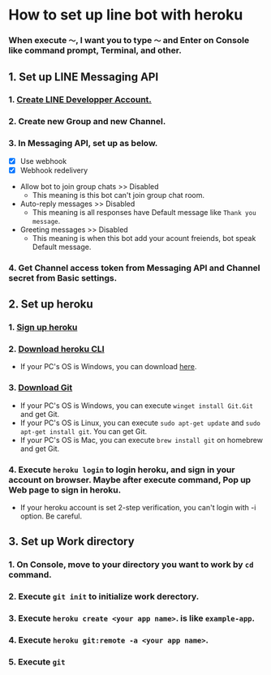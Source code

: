 # How to set up line bot with heroku

### When execute `～`, I want you to type `～` and Enter on Console like command prompt, Terminal, and other.

## 1. Set up LINE Messaging API

### 1. [Create LINE Developper Account.](https://developers.line.biz/ja/services/line-login/)
### 2. Create new Group and new Channel.
### 3. In Messaging API, set up as below.
* [x] Use webhook
* [x] Webhook redelivery
* Allow bot to join group chats >> Disabled
  * This meaning is this bot can't join group chat room.
* Auto-reply messages >> Disabled
  * This meaning is all responses have Default message like `Thank you message`.
* Greeting messages >> Disabled
  * This meaning is when this bot add your acount freiends, bot speak Default message.
### 4. Get Channel access token from Messaging API and Channel secret from Basic settings.


## 2. Set up heroku

### 1. [Sign up heroku](https://id.heroku.com/login)
### 2. [Download heroku CLI](https://devcenter.heroku.com/ja/articles/heroku-cli)
* If your PC's OS is Windows, you can download [here](https://cli-assets.heroku.com/heroku-x64.exe).
### 3. [Download Git](https://www.atlassian.com/ja/git/tutorials/install-git)
* If your PC's OS is Windows, you can execute `winget install Git.Git` and get Git.
* If your PC's OS is Linux, you can execute `sudo apt-get update` and `sudo apt-get install git`. You can get Git.
* If your PC's OS is Mac, you can execute `brew install git` on homebrew and get Git.
### 4. Execute `heroku login` to login heroku, and sign in your account on browser. Maybe after execute command, Pop up Web page to sign in heroku.
* If your heroku account is set 2-step verification, you can't login with -i option. Be careful.

## 3. Set up Work directory
### 1. On Console, move to your directory you want to work by `cd` command.
### 2. Execute `git init` to initialize work derectory.
### 3. Execute `heroku create <your app name>`. <your app name> is like `example-app`.
### 4. Execute `heroku git:remote -a <your app name>`.
### 5. Execute `git `

